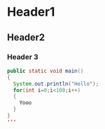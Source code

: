 # Header1
## Header2
### Header 3

```java
public static void main()
{
  System.out.println("Hello");
  for(int i=0;i<100;i++)
  {
    Yooo
  }  
}
'''